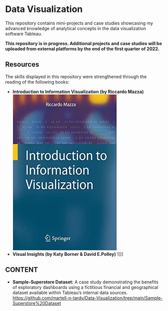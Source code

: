 # Data Visualization
This repository contains mini-projects and case studies showcasing my advanced knowledge of analytical concepts in the data visualization software Tableau.

**This repository is in progress. Additional projects and case studies will be uploaded from external platforms by the end of the first quarter of 2022.**

## Resources
The skills displayed in this repository were strengthened through the reading of the following books:
* **Introduction to Information Visualization (by Riccardo Mazza)**
![](https://github.com/martell-n-tardy/Data-Visualization/blob/main/Images/Intro%20to%20Info%20Vis.jpg)
* **Visual Insights (by Katy Borner & David E.Polley)**
![](

## CONTENT
* **Sample-Superstore Dataset:** A case study demonstrating the benefits of exploratory dashboards using a fictitious financial and geographical dataset available within Tableau’s internal data sources.
  https://github.com/martell-n-tardy/Data-Visualization/tree/main/Sample-Superstore%20Dataset
